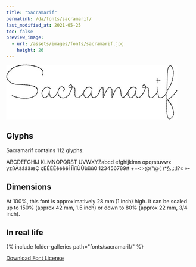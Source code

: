 ```yaml
---
title: "Sacramarif"
permalink: /da/fonts/sacramarif/
last_modified_at: 2021-05-25
toc: false
preview_image:
  - url: /assets/images/fonts/sacramarif.jpg
    height: 26
---
```

![Sacramarif](/assets/images/fonts/sacramarif.jpg)



## Glyphs

Sacramarif contains 112 glyphs:
	
ABCDEFGHIJ
KLMNOPQRST
UVWXYZabcd
efghijklmn
opqrstuvwx
yzßÀàáâäæÇ
çÈÉËÊèéêëÍ
ÎÏïîÙÛùüû0
123456789#
+=<>@/'’@(
)*§.,:;!?«
»-

## Dimensions
At 100%, this font is approximatively 28 mm (1 inch) high.
it can be scaled up to 150% (approx 42 mm, 1.5 inch) or down  to  80% (approx 22 mm, 3/4 inch).

## In real life


{% include folder-galleries path="fonts/sacramarif/" %}


[Download Font License](https://github.com/inkstitch/inkstitch/tree/main/fonts/sacramarif/LICENSE)
